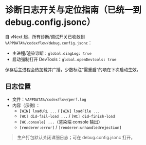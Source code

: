 # 诊断日志开关与定位指南（已统一到 debug.config.jsonc）

自 vNext 起，所有诊断/调试开关已收敛到 `%APPDATA%/codexflow/debug.config.jsonc`：

- 主进程/渲染诊断：`global.diagLog: true`
- 启动强制打开 DevTools：`global.openDevtools: true`

保存后主进程会热加载并广播，少数标注“需重启”的项在下次启动生效。

## 日志位置

- 文件：`%APPDATA%/codexflow/perf.log`
- 内容（示例）：
  - `[WIN] loadURL ...` / `[WIN] loadFile ...`
  - `[WC] did-fail-load ...` / `[WC] did-finish-load`
  - `[WC.console] ...`（渲染端 console 输出）
  - `[renderer:error]` / `[renderer:unhandledrejection]`

> 生产打包默认关闭详细日志；可在 debug.config.jsonc 打开。

